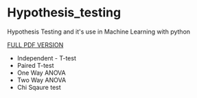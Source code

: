 # Hypothesis_testing
Hypothesis Testing and it's use in Machine Learning with python

[FULL PDF VERSION](https://drive.google.com/file/d/1KiVyI7cXX6QQBVS7Kq7DrhMu1-bvtAbH/view?usp=sharing)

* Independent - T-test
* Paired T-test
* One Way ANOVA
* Two Way ANOVA
* Chi Sqaure test
